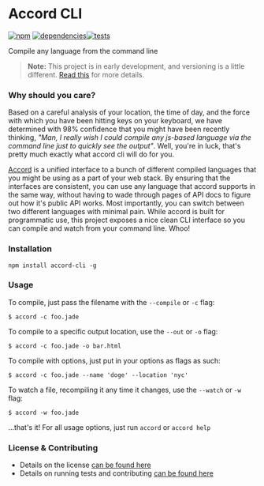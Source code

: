 Accord CLI
==========

[![npm](https://badge.fury.io/js/accord-cli.png)](http://badge.fury.io/js/accord-cli)  [![dependencies](https://david-dm.org/carrot/accord-cli.png)](https://david-dm.org/carrot/accord-cli)[![tests](https://travis-ci.org/carrot/accord-cli.png?branch=master)](https://travis-ci.org/carrot/accord-cli)

Compile any language from the command line

> **Note:** This project is in early development, and versioning is a little different. [Read this](http://markup.im/#q4_cRZ1Q) for more details.

### Why should you care?

Based on a careful analysis of your location, the time of day, and the force with which you have been hitting keys on your keyboard, we have determined with 98% confidence that you might have been recently thinking, _"Man, I really wish I could compile any js-based language via the command line just to quickly see the output"_. Well, you're in luck, that's pretty much exactly what accord cli will do for you.

[Accord](https://github.com/jenius/accord) is a unified interface to a bunch of different compiled languages that you might be using as a part of your web stack. By ensuring that the interfaces are consistent, you can use any language that accord supports in the same way, without having to wade through pages of API docs to figure out how it's public API works. Most importantly, you can switch between two different languages with minimal pain. While accord is built for programmatic use, this project exposes a nice clean CLI interface so you can compile and watch from your command line. Whoo!

### Installation

```
npm install accord-cli -g
```

### Usage

To compile, just pass the filename with the `--compile` or `-c` flag:

```
$ accord -c foo.jade
```

To compile to a specific output location, use the `--out` or `-o` flag:

```
$ accord -c foo.jade -o bar.html
```

To compile with options, just put in your options as flags as such:

```
$ accord -c foo.jade --name 'doge' --location 'nyc'
```

To watch a file, recompiling it any time it changes, use the `--watch` or `-w` flag:

```
$ accord -w foo.jade
```

...that's it! For all usage options, just run `accord` or `accord help`

### License & Contributing

- Details on the license [can be found here](LICENSE.md)
- Details on running tests and contributing [can be found here](contributing.md)
